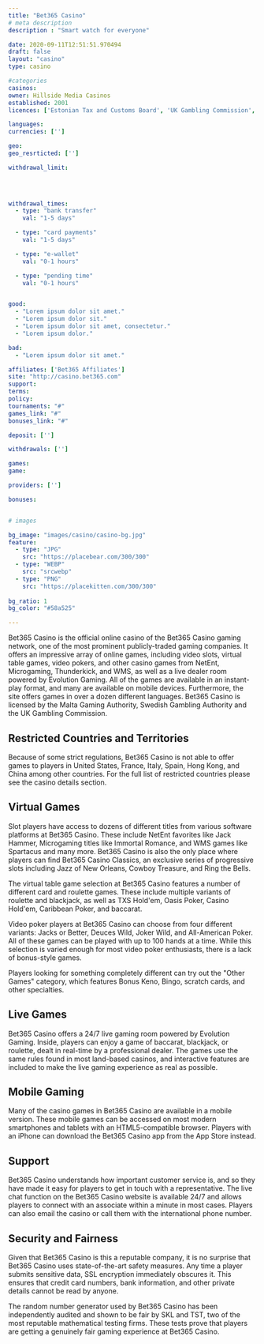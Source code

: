```yaml
---
title: "Bet365 Casino"
# meta description
description : "Smart watch for everyone"

date: 2020-09-11T12:51:51.970494
draft: false
layout: "casino" 
type: casino

#categories
casinos: 
owner: Hillside Media Casinos
established: 2001
licences: ['Estonian Tax and Customs Board', 'UK Gambling Commission', 'Malta Gaming Authority', 'Swedish Gambling Authority']

languages: 
currencies: ['']

geo: 
geo_resrticted: ['']

withdrawal_limit:

  
  

withdrawal_times:
  - type: "bank transfer"
    val: "1-5 days"

  - type: "card payments"
    val: "1-5 days"

  - type: "e-wallet"
    val: "0-1 hours"

  - type: "pending time"
    val: "0-1 hours"


good:
  - "Lorem ipsum dolor sit amet."
  - "Lorem ipsum dolor sit."
  - "Lorem ipsum dolor sit amet, consectetur."
  - "Lorem ipsum dolor."

bad:
  - "Lorem ipsum dolor sit amet."

affiliates: ['Bet365 Affiliates']
site: "http://casino.bet365.com"
support: 
terms:
policy:
tournaments: "#"
games_link: "#"
bonuses_link: "#"

deposit: ['']

withdrawals: ['']

games: 
game:

providers: ['']

bonuses:


# images

bg_image: "images/casino/casino-bg.jpg"  
feature:
  - type: "JPG" 
    src: "https://placebear.com/300/300"
  - type: "WEBP"
    src: "srcwebp"
  - type: "PNG"
    src: "https://placekitten.com/300/300"  
 
bg_ratio: 1 
bg_color: "#58a525"  

---
```


Bet365 Casino is the official online casino of the Bet365 Casino gaming network, one of the most prominent publicly-traded gaming companies. It offers an impressive array of online games, including video slots, virtual table games, video pokers, and other casino games from NetEnt, Microgaming, Thunderkick, and WMS, as well as a live dealer room powered by Evolution Gaming. All of the games are available in an instant-play format, and many are available on mobile devices. Furthermore, the site offers games in over a dozen different languages. Bet365 Casino is licensed by the Malta Gaming Authority, Swedish Gambling Authority and the UK Gambling Commission.

## Restricted Countries and Territories
Because of some strict regulations, Bet365 Casino is not able to offer games to players in United States, France, Italy, Spain, Hong Kong, and China among other countries. For the full list of restricted countries please see the casino details section.

## Virtual Games
Slot players have access to dozens of different titles from various software platforms at Bet365 Casino. These include NetEnt favorites like Jack Hammer, Microgaming titles like Immortal Romance, and WMS games like Spartacus and many more. Bet365 Casino is also the only place where players can find Bet365 Casino Classics, an exclusive series of progressive slots including Jazz of New Orleans, Cowboy Treasure, and Ring the Bells.

The virtual table game selection at Bet365 Casino features a number of different card and roulette games. These include multiple variants of roulette and blackjack, as well as TXS Hold'em, Oasis Poker, Casino Hold'em, Caribbean Poker, and baccarat.

Video poker players at Bet365 Casino can choose from four different variants: Jacks or Better, Deuces Wild, Joker Wild, and All-American Poker. All of these games can be played with up to 100 hands at a time. While this selection is varied enough for most video poker enthusiasts, there is a lack of bonus-style games.

Players looking for something completely different can try out the "Other Games" category, which features Bonus Keno, Bingo, scratch cards, and other specialties.

## Live Games
Bet365 Casino offers a 24/7 live gaming room powered by Evolution Gaming. Inside, players can enjoy a game of baccarat, blackjack, or roulette, dealt in real-time by a professional dealer. The games use the same rules found in most land-based casinos, and interactive features are included to make the live gaming experience as real as possible.

## Mobile Gaming
Many of the casino games in Bet365 Casino are available in a mobile version. These mobile games can be accessed on most modern smartphones and tablets with an HTML5-compatible browser. Players with an iPhone can download the Bet365 Casino app from the App Store instead.

## Support
Bet365 Casino understands how important customer service is, and so they have made it easy for players to get in touch with a representative. The live chat function on the Bet365 Casino website is available 24/7 and allows players to connect with an associate within a minute in most cases. Players can also email the casino or call them with the international phone number.

## Security and Fairness
Given that Bet365 Casino is this a reputable company, it is no surprise that Bet365 Casino uses state-of-the-art safety measures. Any time a player submits sensitive data, SSL encryption immediately obscures it. This ensures that credit card numbers, bank information, and other private details cannot be read by anyone.

The random number generator used by Bet365 Casino has been independently audited and shown to be fair by SKL and TST, two of the most reputable mathematical testing firms. These tests prove that players are getting a genuinely fair gaming experience at Bet365 Casino.